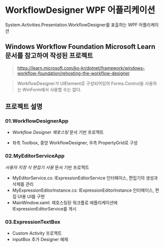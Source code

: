# WorkflowDesigner WPF 어플리케이션
System.Activities.Presentation.WorkflowDesigner를 표출하는 WPF 어플리케이션

## Windows Workflow Foundation Microsoft Learn 문서를 참고하여 작성된 프로젝트
> https://learn.microsoft.com/ko-kr/dotnet/framework/windows-workflow-foundation/rehosting-the-workflow-designer

> WorkflowDesigner가 UIElement로 구성되어있어 Forms.Control을 사용하는 WinForm에서 사용할 수는 없다.

## 프로젝트 설명
### 01.WorkflowDesignerApp
- *Workflow Designer 재호스팅* 문서 기반 프로젝트

- 좌측 Toolbox, 중앙 WorkflowDesigner, 우측 PropertyGrid로 구성
### 02.MyEditorServiceApp
*사용자 지정 식 편집기 사용* 문서 기반 프로젝트

- MyEditorService.cs: IExpressionEditorService 인터페이스, 편집기의 생성과 삭제를 관리
- MyExpressionEditorInstance.cs: IExpressionEditorInstance 인터페이스, 편집 UI용 UI를 구현
- MainWindow.xaml: 재호스팅된 워크플로 애플리케이션에 IExpressionEditorService를 게시
### 03.ExpressionTextBox
- Custom Activity 프로젝트
- inputBox 추가 Designer 예제